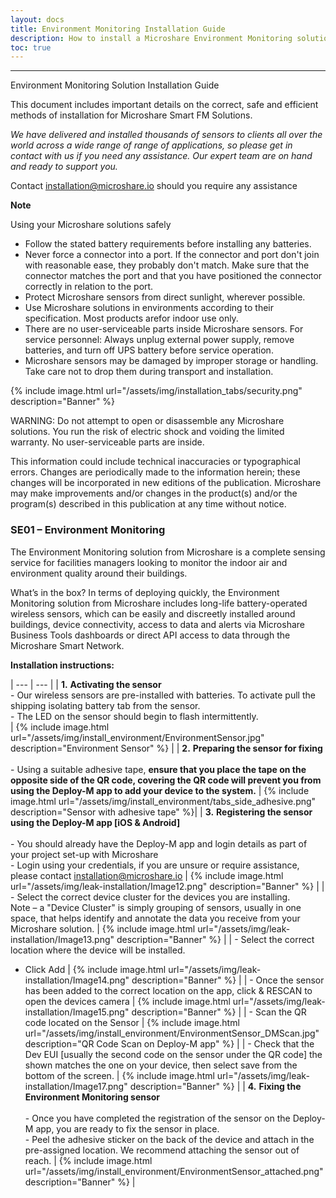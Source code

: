 ```yaml
---
layout: docs
title: Environment Monitoring Installation Guide
description: How to install a Microshare Environment Monitoring solution
toc: true
---
```


---------------------------------------

Environment Monitoring Solution Installation Guide

This document includes important details on the correct, safe and efficient methods of installation for Microshare Smart FM Solutions.

_We have delivered and installed thousands of sensors to clients all over the world across a wide range of range of applications, so please get in contact with us if you need any assistance. Our expert team are on hand and ready to support you._

Contact [installation@microshare.io](mailto:installation@microshare.io) should you require any assistance

**Note**

Using your Microshare solutions safely

- Follow the stated battery requirements before installing any batteries. 
- Never force a connector into a port. If the connector and port don't join with reasonable ease, they probably don&#39;t match. Make sure that the connector matches the port and that you have positioned the connector correctly in relation to the port.
- Protect Microshare sensors from direct sunlight, wherever possible.
- Use Microshare solutions in environments according to their specification. Most products arefor indoor use only. 
- There are no user-serviceable parts inside Microshare sensors. For service personnel: Always unplug external power supply, remove batteries, and turn off UPS battery before service operation. 
- Microshare sensors may be damaged by improper storage or handling. Take care not to drop them during transport and installation.

{% include image.html url="/assets/img/installation_tabs/security.png" description="Banner" %}

WARNING: Do not attempt to open or disassemble any Microshare solutions. You run the risk of electric shock and voiding the limited warranty. No user-serviceable parts are inside.

This information could include technical inaccuracies or typographical errors. Changes are periodically made to the information herein; these changes will be incorporated in new editions of the publication. Microshare may make improvements and/or changes in the product(s) and/or the program(s) described in this publication at any time without notice.

### SE01 – Environment Monitoring

The Environment Monitoring solution from Microshare is a complete sensing service for facilities managers looking to monitor the indoor air and environment quality around their buildings. 

What’s in the box? In terms of deploying quickly, the Environment Monitoring solution from Microshare includes long-life battery-operated wireless sensors, which can be easily and discreetly installed around buildings, device connectivity, access to data and alerts via Microshare Business Tools dashboards or direct API access to data through the Microshare Smart Network.

**Installation instructions:**

| --- | --- |
| **1.** **Activating the sensor** <br>- Our wireless sensors are pre-installed with batteries. To activate pull the shipping isolating battery tab from the sensor.<br>-	The LED on the sensor should begin to flash intermittently.<br> | {% include image.html url="/assets/img/install_environment/EnvironmentSensor.jpg" description="Environment Sensor" %} |
| **2.** **Preparing the sensor for fixing** <br><br>- Using a suitable adhesive tape, **ensure that you place the tape on the opposite side of the QR code, covering the QR code will prevent you from using the Deploy-M app to add your device to the system.** | {% include image.html url="/assets/img/install_environment/tabs_side_adhesive.png" description="Sensor with adhesive tape" %}|
| **3.** **Registering the sensor using the Deploy-M app [iOS & Android]** <br><br>- You should already have the Deploy-M app and login details as part of your project set-up with Microshare<br>- Login using your credentials, if you are unsure or require assistance, please contact [installation@microshare.io](mailto:installation@microshare.io) | {% include image.html url="/assets/img/leak-installation/Image12.png" description="Banner" %} |
| - Select the correct device cluster for the devices you are installing. <br> Note – a "Device Cluster" is simply grouping of sensors, usually in one space, that helps identify and annotate the data you receive from your Microshare solution. | {% include image.html url="/assets/img/leak-installation/Image13.png" description="Banner" %} |
| - Select the correct location where the device will be installed.<br>
- Click Add | {% include image.html url="/assets/img/leak-installation/Image14.png" description="Banner" %}  |
| - Once the sensor has been added to the correct location on the app, click & RESCAN to open the devices camera | {% include image.html url="/assets/img/leak-installation/Image15.png" description="Banner" %} |
| - Scan the QR code located on the Sensor | {% include image.html url="/assets/img/install_environment/EnvironmentSensor_DMScan.jpg" description="QR Code Scan on Deploy-M app" %} |
| - Check that the Dev EUI [usually the second code on the sensor under the QR code] the shown matches the one on your device, then select save from the bottom of the screen. | {% include image.html url="/assets/img/leak-installation/Image17.png" description="Banner" %} |
| **4.** **Fixing the Environment Monitoring sensor** <br><br>- Once you have completed the registration of the sensor on the Deploy-M app, you are ready to fix the sensor in place.<br>-	Peel the adhesive sticker on the back of the device and attach in the pre-assigned location. We recommend attaching the sensor out of reach. | {% include image.html url="/assets/img/install_environment/EnvironmentSensor_attached.png" description="Banner" %} |

<style>
    tr td:first-child {
        width:60%;
        vertical-align:top;
    }

    tr td:nth-child(2) {
        width:40%;
    }
</style>
